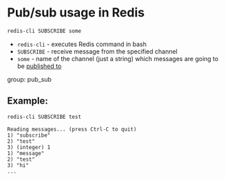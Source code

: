 # Pub/sub usage in Redis

```bash
redis-cli SUBSCRIBE some
```

- `redis-cli` - executes Redis command in bash
- `SUBSCRIBE` - receive message from the specified channel
- `some` - name of the channel (just a string) which messages are going to be [published to](/redis/publish-a-message-to-redis-channel)

group: pub_sub

## Example: 
```bash
redis-cli SUBSCRIBE test
```
```
Reading messages... (press Ctrl-C to quit)
1) "subscribe"
2) "test"
3) (integer) 1
1) "message"
2) "test"
3) "hi"
...
```

